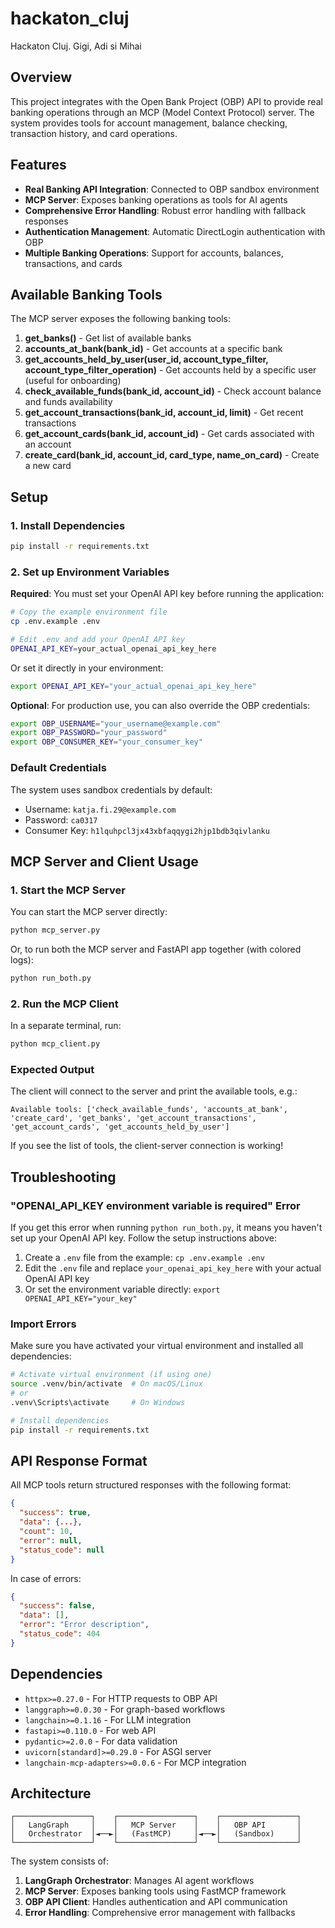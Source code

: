 # hackaton_cluj
Hackaton Cluj. Gigi, Adi si Mihai

## Overview

This project integrates with the Open Bank Project (OBP) API to provide real banking operations through an MCP (Model Context Protocol) server. The system provides tools for account management, balance checking, transaction history, and card operations.

## Features

- **Real Banking API Integration**: Connected to OBP sandbox environment
- **MCP Server**: Exposes banking operations as tools for AI agents
- **Comprehensive Error Handling**: Robust error handling with fallback responses
- **Authentication Management**: Automatic DirectLogin authentication with OBP
- **Multiple Banking Operations**: Support for accounts, balances, transactions, and cards

## Available Banking Tools

The MCP server exposes the following banking tools:

1. **get_banks()** - Get list of available banks
2. **accounts_at_bank(bank_id)** - Get accounts at a specific bank
3. **get_accounts_held_by_user(user_id, account_type_filter, account_type_filter_operation)** - Get accounts held by a specific user (useful for onboarding)
4. **check_available_funds(bank_id, account_id)** - Check account balance and funds availability
5. **get_account_transactions(bank_id, account_id, limit)** - Get recent transactions
6. **get_account_cards(bank_id, account_id)** - Get cards associated with an account
7. **create_card(bank_id, account_id, card_type, name_on_card)** - Create a new card

## Setup

### 1. Install Dependencies

```bash
pip install -r requirements.txt
```

### 2. Set up Environment Variables

**Required**: You must set your OpenAI API key before running the application:

```bash
# Copy the example environment file
cp .env.example .env

# Edit .env and add your OpenAI API key
OPENAI_API_KEY=your_actual_openai_api_key_here
```

Or set it directly in your environment:

```bash
export OPENAI_API_KEY="your_actual_openai_api_key_here"
```

**Optional**: For production use, you can also override the OBP credentials:

```bash
export OBP_USERNAME="your_username@example.com"
export OBP_PASSWORD="your_password"
export OBP_CONSUMER_KEY="your_consumer_key"
```

### Default Credentials

The system uses sandbox credentials by default:
- Username: `katja.fi.29@example.com`
- Password: `ca0317`
- Consumer Key: `h1lquhpcl3jx43xbfaqqygi2hjp1bdb3qivlanku`

## MCP Server and Client Usage

### 1. Start the MCP Server

You can start the MCP server directly:

```bash
python mcp_server.py
```

Or, to run both the MCP server and FastAPI app together (with colored logs):

```bash
python run_both.py
```

### 2. Run the MCP Client

In a separate terminal, run:

```bash
python mcp_client.py
```

### Expected Output

The client will connect to the server and print the available tools, e.g.:

```
Available tools: ['check_available_funds', 'accounts_at_bank', 'create_card', 'get_banks', 'get_account_transactions', 'get_account_cards', 'get_accounts_held_by_user']
```

If you see the list of tools, the client-server connection is working!

## Troubleshooting

### "OPENAI_API_KEY environment variable is required" Error

If you get this error when running `python run_both.py`, it means you haven't set up your OpenAI API key. Follow the setup instructions above:

1. Create a `.env` file from the example: `cp .env.example .env`
2. Edit the `.env` file and replace `your_openai_api_key_here` with your actual OpenAI API key
3. Or set the environment variable directly: `export OPENAI_API_KEY="your_key"`

### Import Errors

Make sure you have activated your virtual environment and installed all dependencies:

```bash
# Activate virtual environment (if using one)
source .venv/bin/activate  # On macOS/Linux
# or
.venv\Scripts\activate     # On Windows

# Install dependencies
pip install -r requirements.txt
```

## API Response Format

All MCP tools return structured responses with the following format:

```json
{
  "success": true,
  "data": {...},
  "count": 10,
  "error": null,
  "status_code": null
}
```

In case of errors:

```json
{
  "success": false,
  "data": [],
  "error": "Error description",
  "status_code": 404
}
```

## Dependencies

- `httpx>=0.27.0` - For HTTP requests to OBP API
- `langgraph>=0.0.30` - For graph-based workflows
- `langchain>=0.1.16` - For LLM integration
- `fastapi>=0.110.0` - For web API
- `pydantic>=2.0.0` - For data validation
- `uvicorn[standard]>=0.29.0` - For ASGI server
- `langchain-mcp-adapters>=0.0.6` - For MCP integration

## Architecture

```
┌─────────────────┐    ┌─────────────────┐    ┌─────────────────┐
│   LangGraph     │    │   MCP Server    │    │   OBP API       │
│   Orchestrator  │◄──►│   (FastMCP)     │◄──►│   (Sandbox)     │
└─────────────────┘    └─────────────────┘    └─────────────────┘
```

The system consists of:
1. **LangGraph Orchestrator**: Manages AI agent workflows
2. **MCP Server**: Exposes banking tools using FastMCP framework
3. **OBP API Client**: Handles authentication and API communication
4. **Error Handling**: Comprehensive error management with fallbacks
